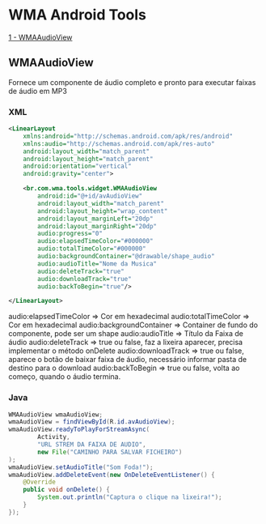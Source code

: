 # WMA Android Tools

[1 - WMAAudioView](#WMAAudioView)

## WMAAudioView
Fornece um componente de áudio completo e pronto para executar faixas de áudio em MP3

### XML
```xml
<LinearLayout
    xmlns:android="http://schemas.android.com/apk/res/android"
    xmlns:audio="http://schemas.android.com/apk/res-auto"
    android:layout_width="match_parent"
    android:layout_height="match_parent"
    android:orientation="vertical"
    android:gravity="center">

    <br.com.wma.tools.widget.WMAAudioView
        android:id="@+id/avAudioView"
        android:layout_width="match_parent"
        android:layout_height="wrap_content"
        android:layout_marginLeft="20dp"
        android:layout_marginRight="20dp"
        audio:progress="0"
        audio:elapsedTimeColor="#000000"
        audio:totalTimeColor="#000000"
        audio:backgroundContainer="@drawable/shape_audio"
        audio:audioTitle="Nome da Musica"
        audio:deleteTrack="true"
        audio:downloadTrack="true"
        audio:backToBegin="true"/>

</LinearLayout>
```

audio:elapsedTimeColor => Cor em hexadecimal
audio:totalTimeColor => Cor em hexadecimal
audio:backgroundContainer => Container de fundo do componente, pode ser um shape
audio:audioTitle => Título da Faixa de áudio
audio:deleteTrack => true ou false, faz a lixeira aparecer, precisa implementar o método onDelete
audio:downloadTrack => true ou false, aparece o botão de baixar faixa de áudio, necessário informar pasta de destino para o download
audio:backToBegin => true ou false, volta ao começo, quando o áudio termina.

### Java
```java
WMAAudioView wmaAudioView;
wmaAudioView = findViewById(R.id.avAudioView);
wmaAudioView.readyToPlayForStreamAsync(
        Activity,
        "URL STREM DA FAIXA DE AUDIO",
        new File("CAMINHO PARA SALVAR FICHEIRO")
);
wmaAudioView.setAudioTitle("Som Foda!");
wmaAudioView.addDeleteEvent(new OnDeleteEventListener() {
    @Override
    public void onDelete() {
        System.out.println("Captura o clique na lixeira!");
    }
});
```
